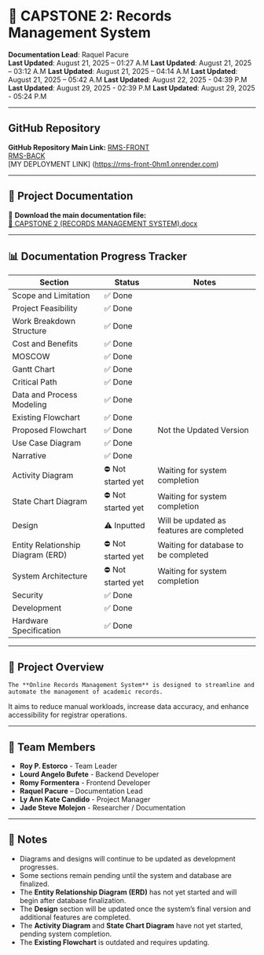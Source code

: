 # 📁 CAPSTONE 2: Records Management System

**Documentation Lead**: Raquel Pacure  
**Last Updated**: August 21, 2025 – 01:27 A.M 
**Last Updated**: August 21, 2025 – 03:12 A.M
**Last Updated**: August 21, 2025 – 04:14 A.M
**Last Updated**: August 21, 2025 – 05:42 A.M
**Last Updated**: August 22, 2025 - 04:39 P.M
**Last Updated**: August 29, 2025 - 02:39 P.M
**Last Updated**: August 29, 2025 - 05:24 P.M

---

## GitHub Repository

**GitHub Repository Main Link:**
[RMS-FRONT](https://github.com/paybackmaboi/RMS-FRONT.git)  
[RMS-BACK](https://github.com/paybackmaboi/RMS-BACK.git)  
[MY DEPLOYMENT LINK] (https://rms-front-0hm1.onrender.com)

---

## 📄 Project Documentation

🔗 **Download the main documentation file:**  
[📎 CAPSTONE 2 (RECORDS MANAGEMENT SYSTEM).docx](https://docs.google.com/document/d/1gKs0YLvVzjgidjCdS0-X6c6W-GxUuIZn/edit?usp=sharing&ouid=104714777232985337086&rtpof=true&sd=true)  

---

## 📊 Documentation Progress Tracker

| **Section**                           | **Status**          | **Notes**                                        |
|---------------------------------------|---------------------|--------------------------------------------------|
| Scope and Limitation                  | ✅ Done              |                                                  |
| Project Feasibility                   | ✅ Done              |                                                  |
| Work Breakdown Structure              | ✅ Done              |                                                  |
| Cost and Benefits                     | ✅ Done              |                                                  |
| MOSCOW                                | ✅ Done              |                                                  |
| Gantt Chart                           | ✅ Done              |                                                  |
| Critical Path                         | ✅ Done              |                                                  |
| Data and Process Modeling             | ✅ Done              |                                                  |
| Existing Flowchart                    | ✅ Done              |                                                  |
| Proposed Flowchart                    | ✅ Done              | Not the Updated Version                          |
| Use Case Diagram                      | ✅ Done              |                                                  |
| Narrative                             | ✅ Done              |                                                  |
| Activity Diagram                      | ⛔ Not started yet   | Waiting for system completion                    |
| State Chart Diagram                   | ⛔ Not started yet   | Waiting for system completion                    |
| Design                                | ⚠️ Inputted          | Will be updated as features are completed        |
| Entity Relationship Diagram (ERD)     | ⛔ Not started yet   | Waiting for database to be completed             |
| System Architecture                   | ⛔ Not started yet   | Waiting for system completion                    |
| Security                              | ✅ Done              |                                                  |
| Development                           | ✅ Done              |                                                  |
| Hardware Specification                | ✅ Done              |                                                  |

---

## 📌 Project Overview

    The **Online Records Management System** is designed to streamline and automate the management of academic records.  
It aims to reduce manual workloads, increase data accuracy, and enhance accessibility for registrar operations.

---

## 👥 Team Members
- **Roy P. Estorco** - Team Leader
- **Lourd Angelo Bufete** - Backend Developer
- **Romy Formentera** - Frontend Developer
- **Raquel Pacure** – Documentation Lead  
- **Ly Ann Kate Candido** - Project Manager
- **Jade Steve Molejon** - Researcher / Documentation

---

## 📝 Notes
- Diagrams and designs will continue to be updated as development progresses.  
- Some sections remain pending until the system and database are finalized.  
- The **Entity Relationship Diagram (ERD)** has not yet started and will begin after database finalization.  
- The **Design** section will be updated once the system’s final version and additional features are completed.   
- The **Activity Diagram** and **State Chart Diagram** have not yet started, pending system completion.  
- The **Existing Flowchart** is outdated and requires updating.  